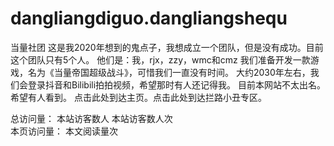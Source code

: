 # dangliangdiguo.dangliangshequ
当量社团
这是我2020年想到的鬼点子，我想成立一个团队，但是没有成功。目前这个团队只有5个人。
他们是：我，rjx，zzy，wmc和cmz
我们准备开发一款游戏，名为《当量帝国超级战斗》，可惜我们一直没有时间。
大约2030年左右，我们会登录抖音和Bilibili拍拍视频，希望那时有人还记得我。
目前本网站不太出名。希望有人看到。
点击此处到达主页。点击此处到达拦路小丑专区。
<script type="text/javascript" src="busuanzi.js"></script> <script async src="//busuanzi.ibruce.info/busuanzi/2.3/busuanzi.pure.mini.js"> </script> 
总访问量：
 本站访客数人 
本站访客数人次  
本页访问量：
 本文阅读量次 

<script type="text/javascript">function show_runtime(){window.setTimeout("show_runtime()",1000);X=new Date("11/27/2021 21:04:00");Y=new Date();T=(Y.getTime()-X.getTime());M=246060*1000;a=T/M;A=Math.floor(a);b=(a-A)*24;B=Math.floor(b);c=(b-B)*60;C=Math.floor((b-B)*60);D=Math.floor((c-C)*60);runtime_span.innerHTML="本站已运行: "+A+"天"+B+"小时"+C+"分"+D+"秒"}show_runtime();</script>
